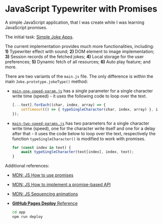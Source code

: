 # JavaScript Typewriter with Promises

A simple JavaScript application, that I was create while I was learning JavaScript promises.

The initial task: [Simple Joke Apps](https://wwwcourses.github.io/ProgressBG-JS-Advanced-React-Slides/pages/themes/WebServicesAndJSON/WebServicesAndJSON.html#/13).

The current implementation provides much more functionalities, including: **1)** Typewriter effect with sound; **2)** DOM element to image implementation; **3)** Session records of the fetched jokes; **4)** Local storage for the user preferences; **5)** Dynamic fetch of all resources; **6)** Auto play feature; and more.

There are two variants of the `main.js` file. The only difference is within the main `Joke.prototype.jokeType()` method:

* [`main-one-speed-param.js`](./app/public/main-one-speed-param.js?plain=1#L178) has a single parameter for a single character write time (speed) - it uses the following code to loop over the text.

    ```js
    [...text].forEach((char, index, array) => {
        setTimeout(() => { typeSingleCharacter(char, index, array) }, index * speed);
    });
    ```

* [`main-two-speed-params.js`](./app/public/main-two-speed-params.js?plain=1#L178) has two parameters for a single character write time (speed), one for the character write itself and one for a delay after that - it uses the code below to loop over the text, respectively the function `typeSingleCharacter()` is modified to work with promises.

    ```js
    for (const index in text) {
        await typeSingleCharacter(text[index], index, text);
    }
    ```

Additional references:

* [MDN: JS How to use promises](https://developer.mozilla.org/en-US/docs/Learn/JavaScript/Asynchronous/Promises)

* [MDN: JS How to implement a promise-based API](https://developer.mozilla.org/en-US/docs/Learn/JavaScript/Asynchronous/Implementing_a_promise-based_API)

* [MDN: JS Sequencing animations](https://developer.mozilla.org/en-US/docs/Learn/JavaScript/Asynchronous/Sequencing_animations)

* [**GitHub Pages Deploy** Reference](https://github.com/metalevel-tech/exc-js-react-tic-tac-toe)

    ```bash
    cd app
    npm run deploy
    ```
